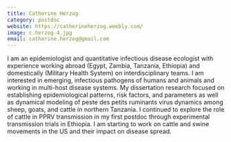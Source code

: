 ```yaml
---
title: Catherine Herzog
category: postdoc
website: https://catherineherzog.weebly.com/
image: c.herzog-4.jpg
email: catherine.herzog@gmail.com
---
```


I am an epidemiologist and quantitative infectious disease ecologist with experience working abroad (Egypt, Zambia, Tanzania, Ethiopia) and domestically (Military Health System) on interdisciplinary teams. I am interested in emerging, infectious pathogens of humans and animals and working in multi-host disease systems. My dissertation research focused on establishing epidemiological patterns, risk factors, and parameters as well as dynamical modeling of peste des petits ruminants virus dynamics among sheep, goats, and cattle in northern Tanzania. I continued to explore the role of cattle in PPRV transmission in my first postdoc through experimental transmission trials in Ethiopia. I am starting to work on cattle and swine movements in the US and their impact on disease spread. 

